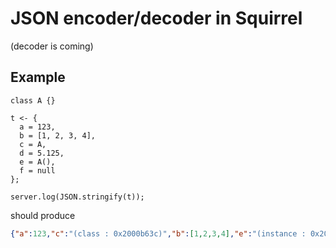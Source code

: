 # JSON encoder/decoder in Squirrel
 
(decoder is coming)

## Example

```squirrel
class A {}

t <- {
  a = 123,
  b = [1, 2, 3, 4],
  c = A,
  d = 5.125,
  e = A(),
  f = null
};

server.log(JSON.stringify(t));
```

should produce
 
```json
{"a":123,"c":"(class : 0x2000b63c)","b":[1,2,3,4],"e":"(instance : 0x2000b99c)","d":5.125,"f":null}
```
